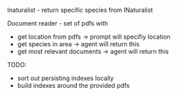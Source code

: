 Inaturalist - return specific species from INaturalist 

Document reader - set of pdfs with 
* get location from pdfs -> prompt will specifiy location
* get species in area -> agent will return this
* get most relevant documents -> agent will return this

TODO: 
* sort out persisting indexes locally 
* build indexes around the provided pdfs


